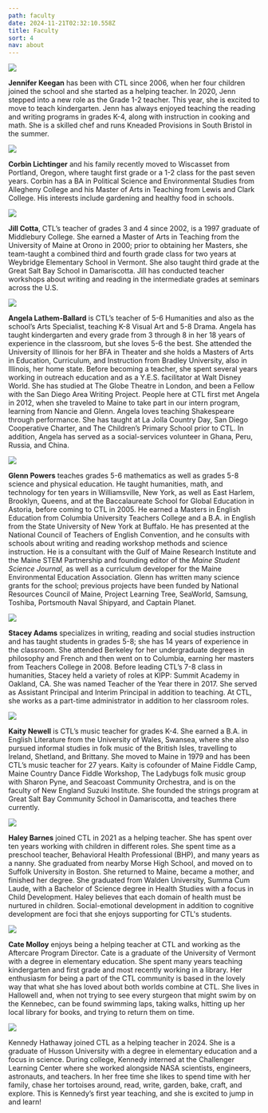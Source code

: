 ```yaml
---
path: faculty
date: 2024-11-21T02:32:10.558Z
title: Faculty
sort: 4
nav: about
---
```

![](https://res.cloudinary.com/center-for-teaching-learning/image/upload/v1663681672/Jenn_3_sdbm31.png)

**Jennifer Keegan** has been with CTL since 2006, when her four children joined the school and she started as a helping teacher. In 2020, Jenn stepped into a new role as the Grade 1-2 teacher. This year, she is excited to move to teach kindergarten. Jenn has always enjoyed teaching the reading and writing programs in grades K-4, along with instruction in cooking and math. She is a skilled chef and runs Kneaded Provisions in South Bristol in the summer.

![](https://res.cloudinary.com/center-for-teaching-learning/image/upload/c_scale,h_1800/v1732132917/11252-CTL_240925_rjxk96.jpg)

**Corbin Lichtinger** and his family recently moved to Wiscasset from Portland, Oregon, where taught first grade or a 1-2 class for the past seven years. Corbin has a BA in Political Science and Environmental Studies from Allegheny College and his Master of Arts in Teaching from Lewis and Clark College. His interests include gardening and healthy food in schools. 

![](https://res.cloudinary.com/center-for-teaching-learning/image/upload/v1665868364/faculty%20and%20staff%20photos/Jill.faculty_elq3dt.jpg)

**Jill Cotta**, CTL’s teacher of grades 3 and 4 since 2002, is a 1997 graduate of Middlebury College. She earned a Master of Arts in Teaching from the University of Maine at Orono in 2000; prior to obtaining her Masters, she team-taught a combined third and fourth grade class for two years at Weybridge Elementary School in Vermont. She also taught third grade at the Great Salt Bay School in Damariscotta. Jill has conducted teacher workshops about writing and reading in the intermediate grades at seminars across the U.S.

![](https://res.cloudinary.com/center-for-teaching-learning/image/upload/v1665867926/faculty%20and%20staff%20photos/angela.faculty_ikpbgv.jpg)

**Angela Lathem-Ballard** is CTL’s teacher of 5-6 Humanities and also as the school’s Arts Specialist, teaching K-8 Visual Art and 5-8 Drama. Angela has taught kindergarten and every grade from 3 through 8 in her 18 years of experience in the classroom, but she loves 5-6 the best. She attended the University of Illinois for her BFA in Theater and she holds a Masters of Arts in Education, Curriculum, and Instruction from Bradley University, also in Illinois, her home state. Before becoming a teacher, she spent several years working in outreach education and as a Y.E.S. facilitator at Walt Disney World. She has studied at The Globe Theatre in London, and been a Fellow with the San Diego Area Writing Project. People here at CTL first met Angela in 2012, when she traveled to Maine to take part in our intern program, learning from Nancie and Glenn. Angela loves teaching Shakespeare through performance. She has taught at La Jolla Country Day, San Diego Cooperative Charter, and The Children’s Primary School prior to CTL. In addition, Angela has served as a social-services volunteer in Ghana, Peru, Russia, and China. 

![](https://res.cloudinary.com/center-for-teaching-learning/image/upload/v1694631857/Glenn_1_s2dias.jpg)

**Glenn Powers** teaches grades 5-6 mathematics as well as grades 5-8 science and physical education. He taught humanities, math, and technology for ten years in Williamsville, New York, as well as East Harlem, Brooklyn, Queens, and at the Baccalaureate School for Global Education in Astoria, before coming to CTL in 2005. He earned a Masters in English Education from Columbia University Teachers College and a B.A. in English from the State University of New York at Buffalo. He has presented at the National Council of Teachers of English Convention, and he consults with schools about writing and reading workshop methods and science instruction. He is a consultant with the Gulf of Maine Research Institute and the Maine STEM Partnership and founding editor of the *Maine Student Science Journal,* as well as a curriculum developer for the Maine Environmental Education Association. Glenn has written many science grants for the school; previous projects have been funded by National Resources Council of Maine, Project Learning Tree, SeaWorld, Samsung, Toshiba, Portsmouth Naval Shipyard, and Captain Planet. 

![](https://res.cloudinary.com/center-for-teaching-learning/image/upload/v1665867927/faculty%20and%20staff%20photos/stacy.faculty_nctjda.jpg)

**Stacey Adams** specializes in writing, reading and social studies instruction and has taught students in grades 5-8; she has 14 years of experience in the classroom. She attended Berkeley for her undergraduate degrees in philosophy and French and then went on to Columbia, earning her masters from Teachers College in 2008. Before leading CTL’s 7-8 class in humanities, Stacey held a variety of roles at KIPP: Summit Academy in Oakland, CA. She was named Teacher of the Year there in 2017. She served as Assistant Principal and Interim Principal in addition to teaching. At CTL, she works as a part-time administrator in addition to her classroom roles. 

![](https://res.cloudinary.com/center-for-teaching-learning/image/upload/v1663681672/Kate_3_s0o62m.png)

**Kaity Newell** is CTL’s music teacher for grades K-4. She earned a B.A. in English Literature from the University of Wales, Swansea, where she also pursued informal studies in folk music of the British Isles, travelling to Ireland, Shetland, and Brittany. She moved to Maine in 1979 and has been CTL’s music teacher for 27 years. Kaity is cofounder of Maine Fiddle Camp, Maine Country Dance Fiddle Workshop, The Ladybugs folk music group with Sharon Pyne, and Seacoast Community Orchestra, and is on the faculty of New England Suzuki Institute. She founded the strings program at Great Salt Bay Community School in Damariscotta, and teaches there currently.

![](https://res.cloudinary.com/center-for-teaching-learning/image/upload/v1669912457/faculty%20and%20staff%20photos/Haley_2021_ipw4lr.jpg)

**Haley Barnes** joined CTL in 2021 as a helping teacher. She has spent over ten years working with children in different roles. She spent time as a preschool teacher, Behavioral Health Professional (BHP), and many years as a nanny. She graduated from nearby Morse High School, and moved on to Suffolk University in Boston. She returned to Maine, became a mother, and finished her degree. She graduated from Walden University, Summa Cum Laude, with a Bachelor of Science degree in Health Studies with a focus in Child Development. Haley believes that each domain of health must be nurtured in children. Social-emotional development in addition to cognitive development are foci that she enjoys supporting for CTL's students.

![](https://res.cloudinary.com/center-for-teaching-learning/image/upload/v1665867926/faculty%20and%20staff%20photos/kate.faculty_t2lbyj.jpg)

**Cate Molloy** enjoys being a helping teacher at CTL and working as the Aftercare Program Director. Cate is a graduate of the University of Vermont with a degree in elementary education. She spent many years teaching kindergarten and first grade and most recently working in a library. Her enthusiasm for being a part of the CTL community is based in the lovely way that what she has loved about both worlds combine at CTL. She lives in Hallowell and, when not trying to see every sturgeon that might swim by on the Kennebec, can be found swimming laps, taking walks, hitting up her local library for books, and trying to return them on time.

![](https://res.cloudinary.com/center-for-teaching-learning/image/upload/v1732132914/10755-CTL_240925_llemax.jpg)

Kennedy Hathaway joined CTL as a helping teacher in 2024. She is a graduate of Husson University with a degree in elementary education and a focus in science. During college, Kennedy interned at the Challenger Learning Center where she worked alongside NASA scientists, engineers, astronauts, and teachers. In her free time she likes to spend time with her family, chase her tortoises around, read, write, garden, bake, craft, and explore. This is Kennedy’s first year teaching, and she is excited to jump in and learn!